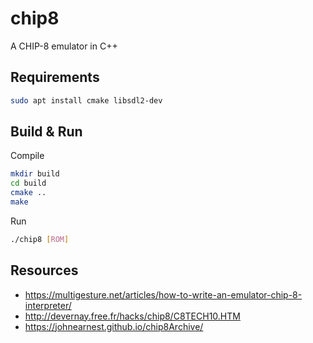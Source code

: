# chip8
A CHIP-8 emulator in C++

## Requirements
```bash
sudo apt install cmake libsdl2-dev
```

## Build & Run
Compile
```bash
mkdir build
cd build
cmake ..
make
```
Run
```bash
./chip8 [ROM]
```

## Resources
- https://multigesture.net/articles/how-to-write-an-emulator-chip-8-interpreter/
- http://devernay.free.fr/hacks/chip8/C8TECH10.HTM
- https://johnearnest.github.io/chip8Archive/
